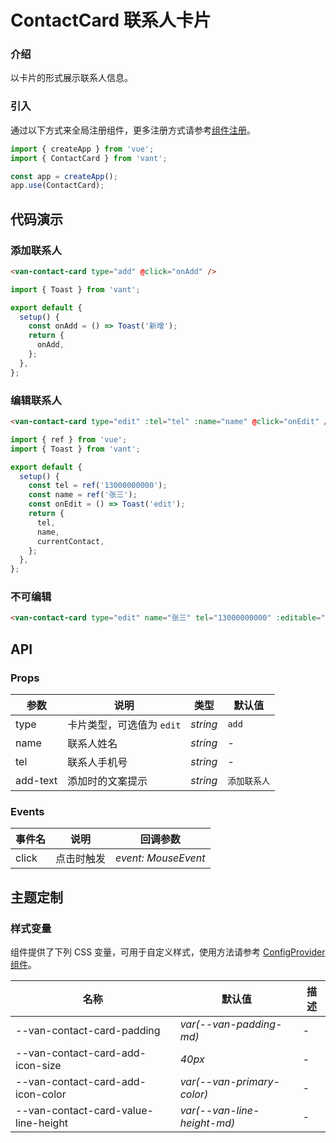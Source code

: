 # ContactCard 联系人卡片

### 介绍

以卡片的形式展示联系人信息。

### 引入

通过以下方式来全局注册组件，更多注册方式请参考[组件注册](#/zh-CN/advanced-usage#zu-jian-zhu-ce)。

```js
import { createApp } from 'vue';
import { ContactCard } from 'vant';

const app = createApp();
app.use(ContactCard);
```

## 代码演示

### 添加联系人

```html
<van-contact-card type="add" @click="onAdd" />
```

```js
import { Toast } from 'vant';

export default {
  setup() {
    const onAdd = () => Toast('新增');
    return {
      onAdd,
    };
  },
};
```

### 编辑联系人

```html
<van-contact-card type="edit" :tel="tel" :name="name" @click="onEdit" />
```

```js
import { ref } from 'vue';
import { Toast } from 'vant';

export default {
  setup() {
    const tel = ref('13000000000');
    const name = ref('张三');
    const onEdit = () => Toast('edit');
    return {
      tel,
      name,
      currentContact,
    };
  },
};
```

### 不可编辑

```html
<van-contact-card type="edit" name="张三" tel="13000000000" :editable="false" />
```

## API

### Props

| 参数     | 说明                      | 类型     | 默认值       |
| -------- | ------------------------- | -------- | ------------ |
| type     | 卡片类型，可选值为 `edit` | _string_ | `add`        |
| name     | 联系人姓名                | _string_ | -            |
| tel      | 联系人手机号              | _string_ | -            |
| add-text | 添加时的文案提示          | _string_ | `添加联系人` |

### Events

| 事件名 | 说明       | 回调参数            |
| ------ | ---------- | ------------------- |
| click  | 点击时触发 | _event: MouseEvent_ |

## 主题定制

### 样式变量

组件提供了下列 CSS 变量，可用于自定义样式，使用方法请参考 [ConfigProvider 组件](#/zh-CN/config-provider)。

| 名称                                 | 默认值                      | 描述 |
| ------------------------------------ | --------------------------- | ---- |
| --van-contact-card-padding           | _var(--van-padding-md)_     | -    |
| --van-contact-card-add-icon-size     | _40px_                      | -    |
| --van-contact-card-add-icon-color    | _var(--van-primary-color)_  | -    |
| --van-contact-card-value-line-height | _var(--van-line-height-md)_ | -    |
